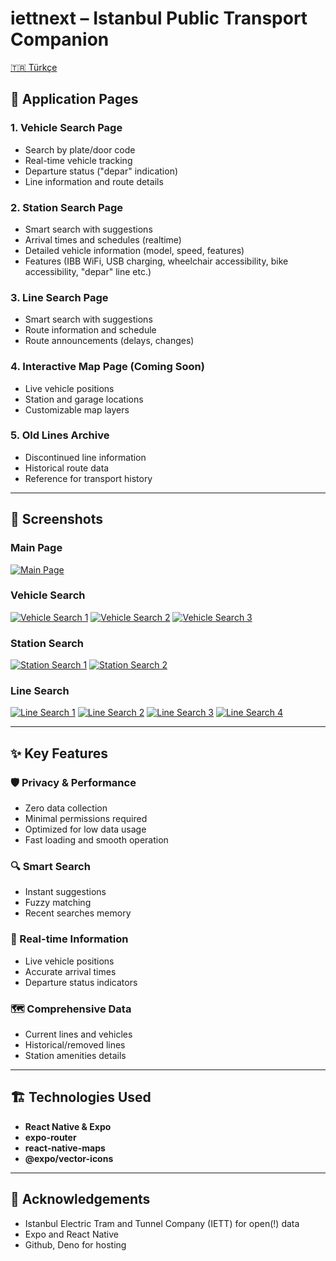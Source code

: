 # iettnext – Istanbul Public Transport Companion

[🇹🇷 Türkçe](./README.tr.md)

## 📱 Application Pages

### 1. **Vehicle Search Page**
- Search by plate/door code
- Real-time vehicle tracking
- Departure status ("depar" indication)
- Line information and route details

### 2. **Station Search Page**
- Smart search with suggestions
- Arrival times and schedules (realtime)
- Detailed vehicle information (model, speed, features)
- Features (IBB WiFi, USB charging, wheelchair accessibility, bike accessibility, "depar" line etc.)

### 3. **Line Search Page**
- Smart search with suggestions
- Route information and schedule
- Route announcements (delays, changes)

### 4. **Interactive Map Page (Coming Soon)**
- Live vehicle positions
- Station and garage locations
- Customizable map layers

### 5. **Old Lines Archive**
- Discontinued line information
- Historical route data
- Reference for transport history

---

## 📸 Screenshots

### Main Page
[![Main Page](https://imgbox.com/DFL3uwR9)](https://imgur.com/a/PesYvfS)

### Vehicle Search
[![Vehicle Search 1](https://i.imgur.com/XJq8yCv.png)](https://imgur.com/a/XJq8yCv)
[![Vehicle Search 2](https://i.imgur.com/xj15laG.png)](https://imgur.com/a/xj15laG)
[![Vehicle Search 3](https://i.imgur.com/JL0YDOH.png)](https://imgur.com/a/JL0YDOH)

### Station Search
[![Station Search 1](https://i.imgur.com/RTuBLwv.png)](https://imgur.com/a/RTuBLwv)
[![Station Search 2](https://i.imgur.com/IhsdLJG.png)](https://imgur.com/a/IhsdLJG)

### Line Search
[![Line Search 1](https://i.imgur.com/0C3pXZg.png)](https://imgur.com/a/0C3pXZg)
[![Line Search 2](https://i.imgur.com/hXgxtVd.png)](https://imgur.com/a/hXgxtVd)
[![Line Search 3](https://i.imgur.com/nLcrr3W.png)](https://imgur.com/a/nLcrr3W)
[![Line Search 4](https://i.imgur.com/iAHlsGR.png)](https://imgur.com/a/iAHlsGR)

---

## ✨ Key Features

### 🛡️ Privacy & Performance
- Zero data collection
- Minimal permissions required
- Optimized for low data usage
- Fast loading and smooth operation

### 🔍 Smart Search
- Instant suggestions
- Fuzzy matching
- Recent searches memory

### 🚌 Real-time Information
- Live vehicle positions
- Accurate arrival times
- Departure status indicators

### 🗺️ Comprehensive Data
- Current lines and vehicles
- Historical/removed lines
- Station amenities details

---

## 🏗️ Technologies Used
- **React Native & Expo**
- **expo-router**
- **react-native-maps**
- **@expo/vector-icons**

---

## 🙏 Acknowledgements
- Istanbul Electric Tram and Tunnel Company (IETT) for open(!) data
- Expo and React Native
- Github, Deno for hosting
